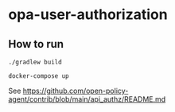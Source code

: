 # opa-user-authorization

## How to run

```shell
./gradlew build
```

```shell
docker-compose up
```

See <https://github.com/open-policy-agent/contrib/blob/main/api_authz/README.md>